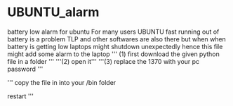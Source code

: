 # UBUNTU_alarm
battery low alarm for ubuntu
For many users UBUNTU fast running out of battery is a problem
TLP and other softwares are also there but when when battery is getting low laptops might shutdown unexpectedly
hence this file might add some alarm to the laptop
'''
(1) first download the given python file in a folder '''
'''(2) open it'''
'''(3) replace the 1370 with your pc password
'''

'''
copy the file in into your /bin folder

  restart
'''
